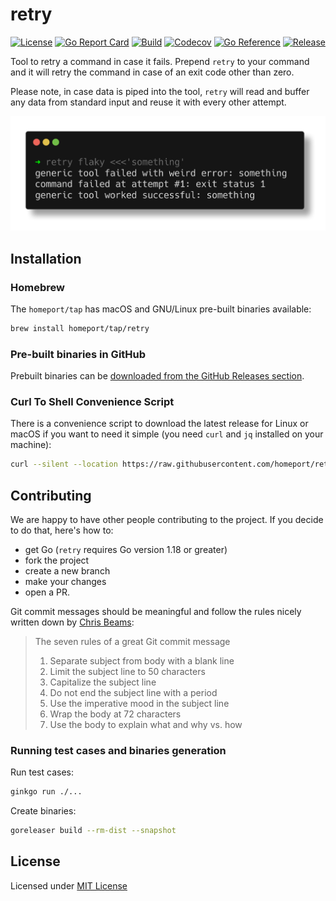 # retry

[![License](https://img.shields.io/github/license/homeport/retry.svg)](https://github.com/homeport/retry/blob/main/LICENSE)
[![Go Report Card](https://goreportcard.com/badge/github.com/homeport/retry)](https://goreportcard.com/report/github.com/homeport/retry)
[![Build](https://github.com/homeport/retry/workflows/Build/badge.svg)](https://github.com/homeport/retry/actions?query=workflow%3A%22Build%22)
[![Codecov](https://img.shields.io/codecov/c/github/homeport/retry/main.svg)](https://codecov.io/gh/homeport/retry)
[![Go Reference](https://pkg.go.dev/badge/github.com/homeport/retry.svg)](https://pkg.go.dev/github.com/homeport/retry)
[![Release](https://img.shields.io/github/release/homeport/retry.svg)](https://github.com/homeport/retry/releases/latest)

Tool to retry a command in case it fails. Prepend `retry` to your command and it will retry the command in case of an exit code other than zero.

Please note, in case data is piped into the tool, `retry` will read and buffer any data from standard input and reuse it with every other attempt.

![retry](.docs/example.png?raw=true "example usage of retry")

## Installation

### Homebrew

The `homeport/tap` has macOS and GNU/Linux pre-built binaries available:

```bash
brew install homeport/tap/retry
```

### Pre-built binaries in GitHub

Prebuilt binaries can be [downloaded from the GitHub Releases section](https://github.com/homeport/retry/releases/latest).

### Curl To Shell Convenience Script

There is a convenience script to download the latest release for Linux or macOS if you want to need it simple (you need `curl` and `jq` installed on your machine):

```bash
curl --silent --location https://raw.githubusercontent.com/homeport/retry/main/hack/download.sh | bash
```

## Contributing

We are happy to have other people contributing to the project. If you decide to do that, here's how to:

- get Go (`retry` requires Go version 1.18 or greater)
- fork the project
- create a new branch
- make your changes
- open a PR.

Git commit messages should be meaningful and follow the rules nicely written down by [Chris Beams](https://chris.beams.io/posts/git-commit/):
> The seven rules of a great Git commit message
>
> 1. Separate subject from body with a blank line
> 1. Limit the subject line to 50 characters
> 1. Capitalize the subject line
> 1. Do not end the subject line with a period
> 1. Use the imperative mood in the subject line
> 1. Wrap the body at 72 characters
> 1. Use the body to explain what and why vs. how

### Running test cases and binaries generation

Run test cases:

```bash
ginkgo run ./...
```

Create binaries:

```bash
goreleaser build --rm-dist --snapshot
```

## License

Licensed under [MIT License](https://github.com/homeport/retry/blob/main/LICENSE)
